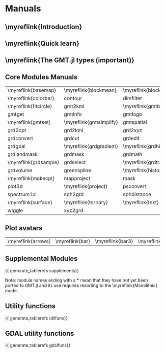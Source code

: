 
# Manuals

## \myreflink{Introduction}

## \myreflink{Quick learn}

## \myreflink{The GMT.jl types (important)}

## Core Modules Manuals

|  |  |  |  |  |  |
|:-----|:----|:----|:----|:----|:----|
| \myreflink{basemap} | \myreflink{blockmean} | \myreflink{blockmedian} | \myreflink{blockmode} | \myreflink{clip} | \myreflink{coast} |
| \myreflink{colorbar} | contour  | dimfilter  | events |  events  | \myreflink{filter1d} |
| \myreflink{fitcircle} | gmt2kml | \myreflink{gmtbinstats} | \myreflink{gmtconnect} | \myreflink{gmtconvert} | gmtdefaults |
| gmtget |  gmtinfo |  gmtlogo | gmtmath | gmtregress | gmtselect |
| \myreflink{gmtset} | \myreflink{gmtsimplify} |  gmtspatial | gmtsplit |  gmtvector |  gmtwhich |
| grd2cpt |  grd2kml |  grd2xyz |  grdblend | \myreflink{grdclip} | \myreflink{grdcontour} |
| grdconvert |  grdcut |  grdedit |  grdfft |  grdfill |  grdfilter |
| grdgdal | \myreflink{grdgradient} | \myreflink{grdhisteq} | \myreflink{grdimage} |  grdinfo |  grdinterpolate |
| grdlandmask |  grdmask |  grdmath |  grdmix |  grdpaste |  grdproject |
| \myreflink{grdsample} |  grdselect | \myreflink{grdtrack} |  grdtrend |  grdvector | \myreflink{grdview} |
| grdvolume |  greenspline | \myreflink{histogram} |  image |  kml2gmt | \myreflink{legend} |
| \myreflink{makecpt} |  mapproject |  mask | \myreflink{movie} | \myreflink{nearneighbor} | \myreflink{plot} |
| plot3d | \myreflink{project} |  psconvert | rose | \myreflink{sample1d} | \myreflink{solar} |
| spectrum1d | sph2grd | sphdistance | sphinterpolate | sphtriangulate | \myreflink{subplot} |
| \myreflink{surface} | \myreflink{ternary} | \myreflink{text} | trend1d | trend2d | triangulate |
| wiggle | xyz2grd |  |  |  |  |

## Plot avatars

|  |  |  |  |  |  |  |  |
|:-----|:----|:----|:----|:----|:----|:----|:----|
| \myreflink{arrows} | \myreflink{bar} | \myreflink{bar3} | \myreflink{decorated} | \myreflink{lines} | \myreflink{scatter} | \myreflink{scatter3} | \myreflink{contourf} |

## Supplemental Modules

{{ generate_tablerefs supplements}}

Note: module names ending with a **\*** mean that they have not yet been ported to GMT.jl and
its use requires resorting to the \myreflink{Monolithic} mode.

## Utility functions

{{ generate_tablerefs utilfuns}}

## GDAL utility functions

{{ generate_tablerefs gdalfuns}}
